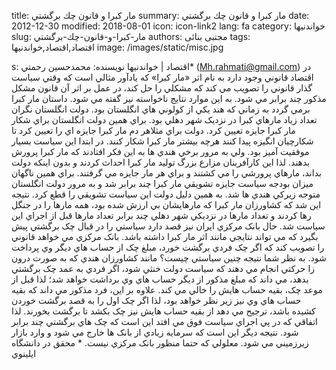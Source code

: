 title: مار كبرا و قانون چك برگشتي
summary: مار كبرا و قانون چك برگشتي
date: 2012-12-30
modified: 2018-08-01
icon:  icon-link2
lang: fa
category: خواندنیها
slug: مار-كبرا-و-قانون-چك-برگشتي
authors: مجتبی بنائی
tags: اقتصاد,اقتصاد,خواندنیها
image: /images/static/misc.jpg

s: اقتصاد | خواندنیها  نويسنده: محمدحسين رحمتي* (Mh.rahmati@gmail.com) در اقتصاد قانوني وجود دارد به نام اثر «مار  کبرا» که يادآور مثالي است که وقتي سياست گذار قانوني را تصويب مي کند که  مشکلي را حل کند، در عمل بر اثر آن قانون مشکل مذکور چند برابر مي شود. به  اين موارد نتايج ناخواسته نيز گفته مي شود. داستان مار کبرا برمي گردد به  زماني که هند يکي از کولوني هاي انگلستان بود. دولت انگلستان نگران تعداد  زياد مارهاي کبرا در نزديک شهر دهلي بود. براي همين دولت انگلستان براي  شکار مار کبرا جايزه تعيين کرد. دولت براي مثلاهر دم مار کبرا جايزه اي را  تعيين کرد تا شکارچيان انگيزه پيدا کنند هرچه بيشتر مار کبرا شکار کنند. در  ابتدا اين سياست بسيار موفقيت آميز بود. ولي به مرور برخي هندي ها به اين  فکر افتادند که مار کبرا پرورش بدهند. لذا اين کارآفرينان مزارع بزرگ توليد  مار کبرا احداث کردند و بدون اينکه دولت بداند، مارهاي پرورشي را مي کشتند  و براي هر مار جايزه مي گرفتند. براي همين ناگهان ميزان بودجه سياست جايزه  تشويقي مار کبرا چند برابر شد و به مرور دولت انگلستان متوجه زيرکي هندي  ها شد. به همين دليل دولت اين سياست تشويقي را قطع کرد. نتيجه اين شد که  کشاورزان مار کبرا که مارهايشان بي ارزش شده بود، همه مارها را در جنگل رها  کردند و تعداد مارها در نزديکي شهر دهلي چند برابر تعداد مارها قبل از  اجراي اين سياست شد. حال بانک مرکزي ايران نيز قصد دارد سياستي را  در قبال چک برگشتي پيش بگيرد که مي تواند نتايجي مانند اثر مار کبرا داشته  باشد. بانک مرکزي مي خواهد قانوني را تصويب کند که اگر چک فردي برگشت خورد،  مبلغ چک از حساب هاي ديگر وي پرداخت شود. به نظر شما نتيجه چنين سياستي  چيست؟ مانند کشاورزان هندي که به صورت درون زا حرکتي انجام مي دهند که  سياست دولت خنثي شود، اگر فردي به عمد چک برگشتي بدهد، مي داند که مبلغ  مذکور از ديگر حساب هاي وي برداشت خواهد شد؛ لذا قبل از موعد چک، بقيه حساب  هايش را خالي مي کند. علاوه بر اين، فرد مذکور مي داند که بقيه حساب هاي  وي نيز زير نظر خواهد بود، لذا اگر چک اول را به قصد برگشت خوردن کشيده  باشد، ترجيح مي دهد از بقيه حساب هايش نيز چک بکشد تا برگشت بخورند. لذا  اتفاقي که در پي اجراي سياست فوق مي افتد اين است که چک هاي برگشتي چند  برابر شود. نتيجه ديگر اين است که سرمايه زيادي از بانک ها خارج مي شود و  وارد بازار زيرزميني مي شود. معلولي که حتما منظور بانک مرکزي نيست. * محقق در دانشگاه ايلينوي